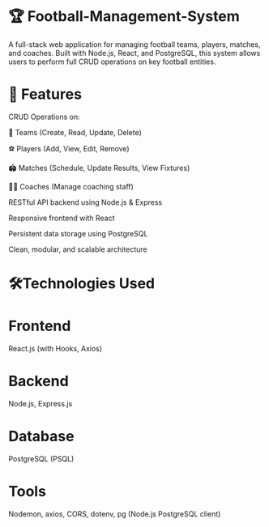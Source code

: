 # 🏆 Football-Management-System
A full-stack web application for managing football teams, players, matches, and coaches. Built with Node.js, React, and PostgreSQL, this system allows users to perform full CRUD operations on key football entities.

# 🚀 Features
CRUD Operations on:

🏁 Teams (Create, Read, Update, Delete)

⚽ Players (Add, View, Edit, Remove)

🏟️ Matches (Schedule, Update Results, View Fixtures)

🧑‍🏫 Coaches (Manage coaching staff)

RESTful API backend using Node.js & Express

Responsive frontend with React

Persistent data storage using PostgreSQL

Clean, modular, and scalable architecture

# 🛠️Technologies Used

# Frontend

React.js (with Hooks, Axios)

# Backend

Node.js, Express.js

# Database

PostgreSQL (PSQL)

# Tools

Nodemon, axios, CORS, dotenv, pg (Node.js PostgreSQL client)
